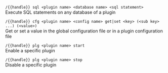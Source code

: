 
`/{{handle}} sql <plugin name> <database name> <sql statement>`  
Execute SQL statements on any database of a plugin

`/{{handle}} cfg <plugin name> <config name> get|set <key> (<sub key> ...) (<value>)`  
Get or set a value in the global configuration file or in a plugin configuration file

`/{{handle}} plg <plugin name> start`  
Enable a specific plugin

`/{{handle}} plg <plugin name> stop`  
Disable a specific plugin